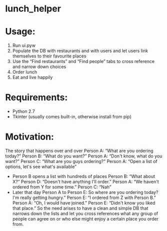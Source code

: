 # lunch_helper

Usage:
======
1. Run ui.pyw
2. Populate the DB with restaurants and with users and let users link themselves to their favourite places
3. Use the “Find restaurants” and “Find people” tabs to cross reference and narrow down choices
4. Order lunch
5. Eat and live happily

Requirements:
=============
 - Python 2.7
 - Tkinter (usually comes built-in, otherwise install from pip)

Motivation:
===========
The story that happens over and over
  Person A: “What are you ordering today?”
  Person B: “What do you want?”
  Person A: “Don't know, what do you want?”
  Person C: “What are you guys ordering?”
  Person A: “Open a list of options, let's see what's available”
  * Person B opens a list with hundreds of places
  Person B: “What about X?”
  Person D: “Doesn't have anything I'll order.”
  Person A: “We haven't ordered from Y for some time.”
  Person C: “Nah”
  * Later that day
  Person A to Person E: So where are you ordering today? I'm really getting hungry.”
  Person E: “I ordered from Z with Person B.”
  Person A: “Oh, I would have joined.”
  Person E: “Didn't know you liked that place.”
So the need arises to have a clean and simple DB that narrows down the lists and let you cross references what any group of people can agree on or who else might enjoy a certain place you order from.
